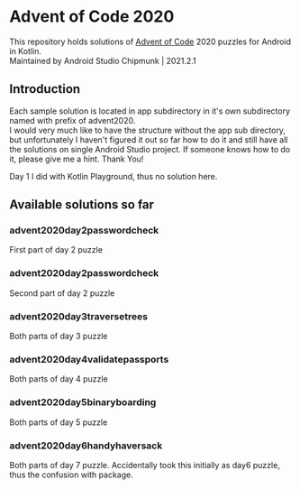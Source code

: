 # Advent of Code 2020

This repository holds solutions of [Advent of Code](https://adventofcode.com/ "Advent of Code programming puzzles") 2020 puzzles for Android in Kotlin.  
Maintained by Android Studio Chipmunk | 2021.2.1

## Introduction

Each sample solution is located in app subdirectory in it's own subdirectory named with prefix of advent2020.  
I would very much like to have the structure without the app sub directory, but unfortunately I haven't figured it out so far how to do it and still have all the solutions on single Android Studio project.
If someone knows how to do it, please give me a hint. Thank You!

Day 1 I did with Kotlin Playground, thus no solution here.

## Available solutions so far

### advent2020day2passwordcheck
First part of day 2 puzzle

### advent2020day2passwordcheck
Second part of day 2 puzzle

### advent2020day3traversetrees
Both parts of day 3 puzzle

### advent2020day4validatepassports
Both parts of day 4 puzzle

### advent2020day5binaryboarding
Both parts of day 5 puzzle

### advent2020day6handyhaversack
Both parts of day 7 puzzle.
Accidentally took this initially as day6 puzzle, thus the confusion with package.